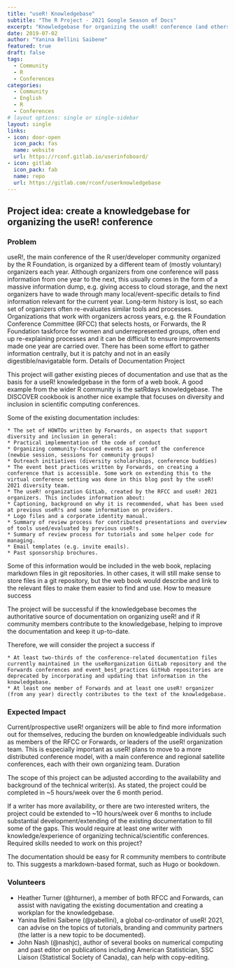 ```yaml
---
title: "useR! Knowledgebase"
subtitle: "The R Project - 2021 Google Season of Docs"
excerpt: "Knowledgebase for organizing the useR! conference (and others)"
date: 2019-07-02
author: "Yanina Bellini Saibene"
featured: true
draft: false
tags:
  - Community
  - R
  - Conferences
categories:
  - Community
  - English
  - R
  - Conferences
# layout options: single or single-sidebar
layout: single
links:
- icon: door-open
  icon_pack: fas
  name: website
  url: https://rconf.gitlab.io/userinfoboard/
- icon: gitlab
  icon_pack: fab
  name: repo
  url: https://gitlab.com/rconf/userknowledgebase
---
```




## Project idea: create a knowledgebase for organizing the useR! conference

### Problem

useR!, the main conference of the R user/developer community organized by the R Foundation, is organized by a different team of (mostly voluntary) organizers each year. Although organizers from one conference will pass information from one year to the next, this usually comes in the form of a massive information dump, e.g. giving access to cloud storage, and the next organizers have to wade through many local/event-specific details to find information relevant for the current year. Long-term history is lost, so each set of organizers often re-evaluates similar tools and processes. Organizations that work with organizers across years, e.g. the R Foundation Conference Committee (RFCC) that selects hosts, or Forwards, the R Foundation taskforce for women and underrepresented groups, often end up re-explaining processes and it can be difficult to ensure improvements made one year are carried over. There has been some effort to gather information centrally, but it is patchy and not in an easily digestible/navigatable form.
Details of Documentation Project

This project will gather existing pieces of documentation and use that as the basis for a useR! knowledgebase in the form of a web book. A good example from the wider R community is the satRdays knowledgebase. The DISCOVER cookbook is another nice example that focuses on diversity and inclusion in scientific computing conferences.

Some of the existing documentation includes:

    * The set of HOWTOs written by Forwards, on aspects that support diversity and inclusion in general:
    * Practical implementation of the code of conduct
    * Organizing community-focused events as part of the conference (newbie session, sessions for community groups)
    * Outreach initiatives (diversity scholarships, conference buddies)
    * The event best practices written by Forwards, on creating a conference that is accessible. Some work on extending this to the virtual conference setting was done in this blog post by the useR! 2021 diversity team.
    * The useR! organization GitLab, created by the RFCC and useR! 2021 organizers. This includes information about:
    * Captioning, background on why it is recommended, what has been used at previous useR!s and some information on providers.
    * Logo files and a corporate identity manual.
    * Summary of review process for contributed presentations and overview of tools used/evaluated by previous useR!s.
    * Summary of review process for tutorials and some helper code for managing.
    * Email templates (e.g. invite emails).
    * Past sponsorship brochures.

Some of this information would be included in the web book, replacing markdown files in git repositories. In other cases, it will still make sense to store files in a git repository, but the web book would describe and link to the relevant files to make them easier to find and use.
How to measure success

The project will be successful if the knowledgebase becomes the authoritative source of documentation on organizing useR! and if R community members contribute to the knowledgebase, helping to improve the documentation and keep it up-to-date.

Therefore, we will consider the project a success if

    * At least two-thirds of the conference-related documentation files currently maintained in the useRorganization GitLab repository and the Forwards conferences and event_best_practices GitHub repositories are deprecated by incorporating and updating that information in the knowledgebase.
    * At least one member of Forwards and at least one useR! organizer (from any year) directly contributes to the text of the knowledgebase.

### Expected Impact

Current/prospective useR! organizers will be able to find more information out for themselves, reducing the burden on knowledgeable individuals such as members of the RFCC or Forwards, or leaders of the useR! organization team. This is especially important as useR! plans to move to a more distributed conference model, with a main conference and regional satellite conferences, each with their own organizing team.
Duration

The scope of this project can be adjusted according to the availability and background of the technical writer(s). As stated, the project could be completed in ~5 hours/week over the 6 month period.

If a writer has more availability, or there are two interested writers, the project could be extended to ~10 hours/week over 6 months to include substantial development/extending of the existing documentation to fill some of the gaps. This would require at least one writer with knowledge/experience of organizing technical/scientific conferences.
Required skills needed to work on this project?

The documentation should be easy for R community members to contribute to. This suggests a markdown-based format, such as Hugo or bookdown. 

### Volunteers

* Heather Turner (@hturner), a member of both RFCC and Forwards, can assist with navigating the existing documentation and creating a workplan for the knowledgebase.
* Yanina Bellini Saibene (@yabellini), a global co-ordinator of useR! 2021, can advise on the topics of tutorials, branding and community partners (the latter is a new topic to be documented).
* John Nash (@nashjc), author of several books on numerical computing and past editor on publications including American Statistician, SSC Liaison (Statistical Society of Canada), can help with copy-editing.


